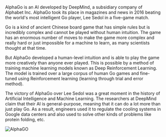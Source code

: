 AlphaGo is an AI developed by DeepMind, a subsidiary company of Alphabet Inc. AlphaGo took its place in magazines and news in 2016 beating the world's most intelligent Go player, Lee Sedol in a five-game match.

Go is a kind of ancient Chinese board game that has simple rules but is incredibly complex and cannot be played without human intuition. The game has an enormous number of moves to make the game more complex and really hard or just impossible for a machine to learn, as many scientists thought at that time.

But AlphaGo developed a human-level intuition and is able to play the game more creatively than anyone ever played. This is possible by a method of training machine learning models known as Deep Reinforcement Learning. The model is trained over a large corpus of human Go games and fine-tuned using Reinforcement learning (learning through trial and error method).

The victory of AlphaGo over Lee Sedol was a great moment in the history of Artificial Intelligence and Machine Learning. The researchers at DeepMind claim that their AI is general-purpose, meaning that it can do a lot more than just play Go. As a result, engineers used it to regulate the cooling systems in Google data centers and also used to solve other kinds of problems like protein folding, etc.

![AlphaGO](https://thumbs.gfycat.com/AnimatedAmazingCirriped-size_restricted.gif)
